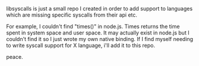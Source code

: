 libsyscalls is just a small repo I created in order to add support to languages which are missing specific syscalls from their api etc.

For example, I couldn't find "times()" in node.js. Times returns the time spent in system space and user space. It may actually exist in node.js but I couldn't find it so I just wrote my own native binding. If I find myself needing to write syscall support for X language, i'll add it to this repo.

peace.
